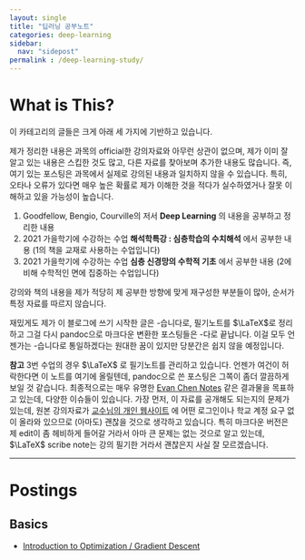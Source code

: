 ```yaml
---
layout: single
title: "딥러닝 공부노트"
categories: deep-learning
sidebar:
  nav: "sidepost"
permalink : /deep-learning-study/
---
```


# What is This?
이 카테고리의 글들은 크게 아래 세 가지에 기반하고 있습니다.

제가 정리한 내용은 과목의 official한 강의자료와 아무런 상관이 없으며, 제가 이미 잘 알고 있는 내용은 스킵한 것도 많고, 다른 자료를 찾아보며 추가한 내용도 많습니다. 즉, 여기 있는 포스팅은 과목에서 실제로 강의된 내용과 일치하지 않을 수 있습니다. 특히, 오타나 오류가 있다면 매우 높은 확률로 제가 이해한 것을 적다가 실수하였거나 잘못 이해하고 있을 가능성이 높습니다. 

1. Goodfellow, Bengio, Courville의 저서 **Deep Learning** 의 내용을 공부하고 정리한 내용
2. 2021 가을학기에 수강하는 수업 **해석학특강 : 심층학습의 수치해석** 에서 공부한 내용 (1의 책을 교재로 사용하는 수업입니다)
3. 2021 가을학기에 수강하는 수업 **심층 신경망의 수학적 기초** 에서 공부한 내용 (2에 비해 수학적인 면에 집중하는 수업입니다)

강의와 책의 내용을 제가 적당히 제 공부한 방향에 맞게 재구성한 부분들이 많아, 순서가 특정 자료를 따르지 않습니다.

재밌게도 제가 이 블로그에 쓰기 시작한 글은 -습니다로, 필기노트를 $\LaTeX$로 정리하고 그걸 다시 pandoc으로 마크다운 변환한 포스팅들은 -다로 끝납니다. 이걸 모두 언젠가는 -습니다로 통일하겠다는 원대한 꿈이 있지만 당분간은 쉽지 않을 예정입니다.

**참고** 3번 수업의 경우 $\LaTeX$ 로 필기노트를 관리하고 있습니다. 언젠가 여건이 허락한다면 이 노트를 여기에 올릴텐데, pandoc으로 쓴 포스팅은 그쪽이 좀더 깔끔하게 보일 것 같습니다. 최종적으로는 매우 유명한 [Evan Chen Notes](https://web.evanchen.cc/coursework.html) 같은 결과물을 목표하고 있는데, 다양한 이슈들이 있습니다. 가장 먼저, 이 자료를 공개해도 되는지의 문제가 있는데, 원본 강의자료가 [교수님의 개인 웹사이트](http://www.math.snu.ac.kr/~ernestryu/courses/deep_learning.html) 에 어떤 로그인이나 학교 계정 요구 없이 올라와 있으므로 (아마도) 괜찮을 것으로 생각하고 있습니다. 특히 마크다운 버전은 제 edit이 좀 헤비하게 들어갈 거라서 아마 큰 문제는 없는 것으로 알고 있는데, $\LaTeX$ scribe note는 강의 필기한 거라서 괜찮은지 사실 잘 모르겠습니다. 

------ 

# Postings
## Basics
- [Introduction to Optimization / Gradient Descent](/deep-learning-study/opt-and-gd/)
